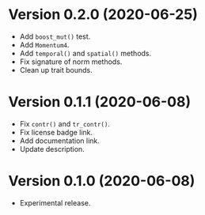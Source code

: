 # Version 0.2.0 (2020-06-25)

  * Add `boost_mut()` test.
  * Add `Momentum4`.
  * Add `temporal()` and `spatial()` methods.
  * Fix signature of norm methods.
  * Clean up trait bounds.

# Version 0.1.1 (2020-06-08)

  * Fix `contr()` and `tr_contr()`.
  * Fix license badge link.
  * Add documentation link.
  * Update description.

# Version 0.1.0 (2020-06-08)

  * Experimental release.
